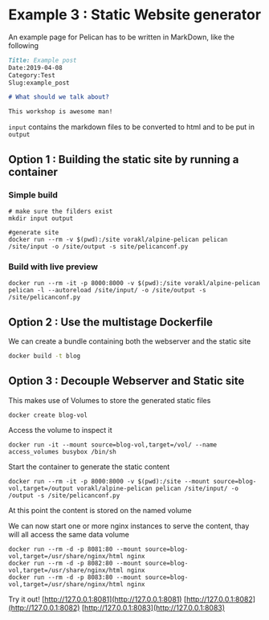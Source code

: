 # Example 3 : Static Website generator

An example page for Pelican has to be written in MarkDown, like the following

```markdown
Title: Example post
Date:2019-04-08
Category:Test
Slug:example_post

# What should we talk about?

This workshop is awesome man!

```
`input` contains the markdown files to be converted to html and to be put in `output`

## Option 1 : Building the static site by running a container

### Simple build
```
# make sure the filders exist
mkdir input output

#generate site
docker run --rm -v $(pwd):/site vorakl/alpine-pelican pelican /site/input -o /site/output -s site/pelicanconf.py
```

### Build with live preview

```
docker run --rm -it -p 8000:8000 -v $(pwd):/site vorakl/alpine-pelican pelican -l --autoreload /site/input/ -o /site/output -s /site/pelicanconf.py
```

## Option 2 : Use the multistage Dockerfile

We can create a bundle containing both the webserver and the static site

```bash
docker build -t blog
```

## Option 3 : Decouple Webserver and Static site

This makes use of Volumes to store the generated static files



```
docker create blog-vol
```

Access the volume to inspect it 

```
docker run -it --mount source=blog-vol,target=/vol/ --name access_volumes busybox /bin/sh
```

Start the container to generate the static content
```
docker run --rm -it -p 8000:8000 -v $(pwd):/site --mount source=blog-vol,target=/output vorakl/alpine-pelican pelican /site/input/ -o /output -s /site/pelicanconf.py
```
At this point the content is stored on the named volume

We can now start one or more nginx instances to serve the content, thay will all access the same data volume

```
docker run --rm -d -p 8081:80 --mount source=blog-vol,target=/usr/share/nginx/html nginx
docker run --rm -d -p 8082:80 --mount source=blog-vol,target=/usr/share/nginx/html nginx
docker run --rm -d -p 8083:80 --mount source=blog-vol,target=/usr/share/nginx/html nginx
```
Try it out!
[http://127.0.0.1:8081](http://127.0.0.1:8081)
[http://127.0.0.1:8082](http://127.0.0.1:8082)
[http://127.0.0.1:8083](http://127.0.0.1:8083)